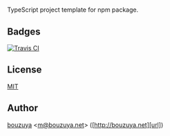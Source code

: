 # <REPO>

TypeScript project template for npm package.

<DESCRIPTION>

## Badges

[![Travis CI][travis-ci-badge]][travis-ci]

[travis-ci-badge]: https://img.shields.io/travis/bouzuya/<REPO>.svg
[travis-ci]: https://travis-ci.org/bouzuya/<REPO>

## License

[MIT](LICENSE)

## Author

[bouzuya][user] &lt;[m@bouzuya.net][email]&gt; ([http://bouzuya.net][url])

[user]: https://github.com/bouzuya
[email]: mailto:m@bouzuya.net
[url]: http://bouzuya.net
